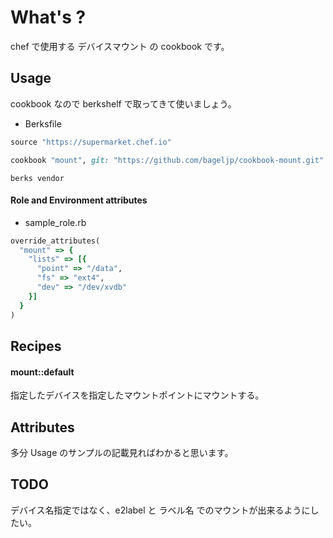 What's ?
===============
chef で使用する デバイスマウント の cookbook です。

Usage
-----
cookbook なので berkshelf で取ってきて使いましょう。

* Berksfile
```ruby
source "https://supermarket.chef.io"

cookbook "mount", git: "https://github.com/bageljp/cookbook-mount.git"
```

```
berks vendor
```

#### Role and Environment attributes

* sample_role.rb
```ruby
override_attributes(
  "mount" => {
    "lists" => [{
      "point" => "/data",
      "fs" => "ext4",
      "dev" => "/dev/xvdb"
    }]
  }
)
```

Recipes
----------

#### mount::default
指定したデバイスを指定したマウントポイントにマウントする。

Attributes
----------

多分 Usage のサンプルの記載見ればわかると思います。

TODO
----------
デバイス名指定ではなく、e2label と ラベル名 でのマウントが出来るようにしたい。
